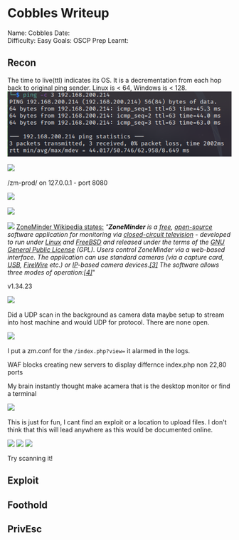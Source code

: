 # Cobbles Writeup
Name: Cobbles
Date:  
Difficulty:  Easy
Goals:  OSCP Prep 
Learnt:

## Recon

The time to live(ttl) indicates its OS. It is a decrementation from each hop back to original ping sender. Linux is < 64, Windows is < 128.
![ping](Screenshots/ping.png)

![](uncrackpasswordoffsec.png)

/zm-prod/ on 127.0.0.1 - port 8080

![](hostfacingwebsite.png)

![](zoneminder.png)

![](nosearchsploitzoneminder.png)
[ZoneMinder Wikipedia states:](https://en.wikipedia.org/wiki/ZoneMinder) *"**ZoneMinder** is a [free](https://en.wikipedia.org/wiki/Free_software "Free software"), [open-source](https://en.wikipedia.org/wiki/Open-source_software "Open-source software") software application for monitoring via [closed-circuit television](https://en.wikipedia.org/wiki/Closed-circuit_television "Closed-circuit television") - developed to run under [Linux](https://en.wikipedia.org/wiki/Linux "Linux") and [FreeBSD](https://en.wikipedia.org/wiki/FreeBSD "FreeBSD") and released under the terms of the [GNU General Public License](https://en.wikipedia.org/wiki/GNU_General_Public_License "GNU General Public License") (GPL).
Users control ZoneMinder via a web-based interface. The application can use standard cameras (via a capture card, [USB](https://en.wikipedia.org/wiki/USB "USB"), [FireWire](https://en.wikipedia.org/wiki/FireWire "FireWire") etc.) or [IP](https://en.wikipedia.org/wiki/Internet_Protocol "Internet Protocol")-based camera devices.[[3]](https://en.wikipedia.org/wiki/ZoneMinder#cite_note-3) The software allows three modes of operation:[[4]](https://en.wikipedia.org/wiki/ZoneMinder#cite_note-LinuxUser-4)*"

v1.34.23

![](potential.png)

Did a UDP scan in the background as camera data maybe setup to stream into host machine and would UDP for protocol. There are none open.

![](logwiz.png)

I put a zm.conf for the `/index.php?view=` it alarmed in the logs.

WAF blocks creating new servers to display differnce index.php non 22,80 ports

My brain instantly thought make acamera that is the desktop monitor or find a terminal

![](controlscripts.png)

This is just for fun, I cant find an exploit or a location to upload files. I don't think that this will lead anywhere as this would be documented online.

![](webconsole.png)
![](wecanputstuffinthedom.png)
![](polygloting.png)

Try scanning it!

## Exploit

## Foothold

## PrivEsc

      
